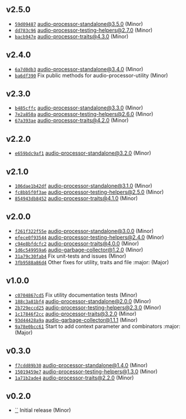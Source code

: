 ## v2.5.0

* [`59d09487`](https://github.com/yamadapc/augmented-audio/commits/59d09487) audio-processor-standalone@3.5.0 (Minor)
* [`dd783c96`](https://github.com/yamadapc/augmented-audio/commits/dd783c96) audio-processor-testing-helpers@2.7.0 (Minor)
* [`bacb947e`](https://github.com/yamadapc/augmented-audio/commits/bacb947e) audio-processor-traits@4.3.0 (Minor)

## v2.4.0

* [`6a7d0db3`](https://github.com/yamadapc/augmented-audio/commits/6a7d0db3) audio-processor-standalone@3.4.0 (Minor)
* [`ba6df390`](https://github.com/yamadapc/augmented-audio/commits/ba6df390) Fix public methods for audio-processor-utility (Minor)

## v2.3.0

* [`b485cffc`](https://github.com/yamadapc/augmented-audio/commits/b485cffc) audio-processor-standalone@3.3.0 (Minor)
* [`7e2a850a`](https://github.com/yamadapc/augmented-audio/commits/7e2a850a) audio-processor-testing-helpers@2.6.0 (Minor)
* [`67a393ae`](https://github.com/yamadapc/augmented-audio/commits/67a393ae) audio-processor-traits@4.2.0 (Minor)

## v2.2.0

* [`e659bdc9af1`](https://github.com/yamadapc/augmented-audio/commits/e659bdc9af1) audio-processor-standalone@3.2.0 (Minor)

## v2.1.0

* [`106dae1b42df`](https://github.com/yamadapc/augmented-audio/commits/106dae1b42df) audio-processor-standalone@3.1.0 (Minor)
* [`fc8bb5f0f3ae`](https://github.com/yamadapc/augmented-audio/commits/fc8bb5f0f3ae) audio-processor-testing-helpers@2.5.0 (Minor)
* [`854943db8452`](https://github.com/yamadapc/augmented-audio/commits/854943db8452) audio-processor-traits@4.1.0 (Minor)

## v2.0.0

* [`f261f322f55e`](https://github.com/yamadapc/augmented-audio/commits/f261f322f55e) audio-processor-standalone@3.0.0 (Minor)
* [`efece0f93544`](https://github.com/yamadapc/augmented-audio/commits/efece0f93544) audio-processor-testing-helpers@2.4.0 (Minor)
* [`c94e8bfdcfc2`](https://github.com/yamadapc/augmented-audio/commits/c94e8bfdcfc2) audio-processor-traits@4.0.0 (Minor)
* [`1d6c549959a6`](https://github.com/yamadapc/augmented-audio/commits/1d6c549959a6) audio-garbage-collector@1.2.0 (Minor)
* [`31a79c30fab4`](https://github.com/yamadapc/augmented-audio/commits/31a79c30fab4) Fix unit-tests and issues (Minor)
* [`3fb9588a86d4`](https://github.com/yamadapc/augmented-audio/commits/3fb9588a86d4) Other fixes for utility, traits and file :major: (Major)

## v1.0.0

* [`c0704867cd5`](https://github.com/yamadapc/augmented-audio/commits/c0704867cd5) Fix utility documentation tests (Minor)
* [`188c3a81bf4`](https://github.com/yamadapc/augmented-audio/commits/188c3a81bf4) audio-processor-standalone@2.0.0 (Minor)
* [`2b729eccd25`](https://github.com/yamadapc/augmented-audio/commits/2b729eccd25) audio-processor-testing-helpers@2.3.0 (Minor)
* [`1c17846f2cc`](https://github.com/yamadapc/augmented-audio/commits/1c17846f2cc) audio-processor-traits@3.2.0 (Minor)
* [`93d44428a9a`](https://github.com/yamadapc/augmented-audio/commits/93d44428a9a) audio-garbage-collector@1.1.1 (Minor)
* [`9a78e0bcc61`](https://github.com/yamadapc/augmented-audio/commits/9a78e0bcc61) Start to add context parameter and combinators :major: (Major)

## v0.3.0

* [`f7cdd89b30`](https://github.com/yamadapc/augmented-audio/commits/f7cdd89b30) audio-processor-standalone@1.4.0 (Minor)
* [`15019459e7`](https://github.com/yamadapc/augmented-audio/commits/15019459e7) audio-processor-testing-helpers@1.3.0 (Minor)
* [`1a71b2ade4`](https://github.com/yamadapc/augmented-audio/commits/1a71b2ade4) audio-processor-traits@2.2.0 (Minor)

## v0.2.0

* [``](https://github.com/yamadapc/augmented-audio/commits/) Initial release (Minor)

